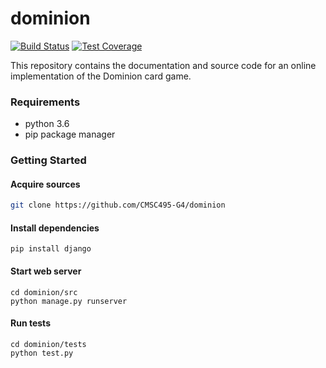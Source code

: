 # dominion

[![Build Status](https://img.shields.io/travis/CMSC-495-G4/dominion.svg)](https://travis-ci.org/CMSC495-G4/dominion)
[![Test Coverage](https://img.shields.io/codeclimate/coverage/github/CMSC-495-G4/dominion.svg)](https://codeclimate.com/github/CMSC495-G4/dominion/test_coverage)

This repository contains the documentation and source code for an online implementation of the Dominion card game.


### Requirements
 - python 3.6
 - pip package manager

### Getting Started

#### Acquire sources
```bash
git clone https://github.com/CMSC495-G4/dominion
```

#### Install dependencies
```
pip install django
```


#### Start web server
```
cd dominion/src
python manage.py runserver
```


#### Run tests
```
cd dominion/tests
python test.py
```
